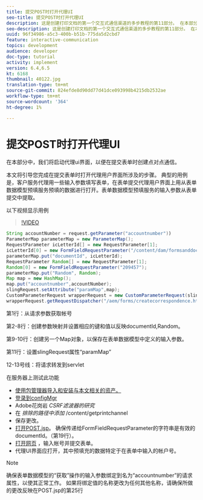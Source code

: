 ```yaml
---
title: 提交POST时打开代理UI
seo-title: 提交POST时打开代理UI
description: 这是创建打印文档的第一个交互式通信渠道的多步教程的第11部分。 在本部分中，我们将启动代理ui界面，以便在提交表单时创建点对点通信。
seo-description: 这是创建打印文档的第一个交互式通信渠道的多步教程的第11部分。 在本部分中，我们将启动代理ui界面，以便在提交表单时创建点对点通信。
uuid: 96f34986-a5c3-400b-b51b-775da5d2cbd7
feature: interactive-communication
topics: development
audience: developer
doc-type: tutorial
activity: implement
version: 6.4,6.5
kt: 6168
thumbnail: 40122.jpg
translation-type: tm+mt
source-git-commit: 824efde8d90dd77d41dce093998b4215db2532ae
workflow-type: tm+mt
source-wordcount: '364'
ht-degree: 1%

---
```



# 提交POST时打开代理UI

在本部分中，我们将启动代理ui界面，以便在提交表单时创建点对点通信。

本文将引导您完成在提交表单时打开代理用户界面所涉及的步骤。 典型的用例是，客户服务代理用一些输入参数填写表单，在表单提交代理用户界面上用从表单数据模型预填服务预填的数据进行打开。表单数据模型预填服务的输入参数从表单提交中提取。

以下视频显示用例

>[!VIDEO](https://video.tv.adobe.com/v/40122/?quality=9&learn=on)

```java
String accountNumber = request.getParameter("accountnumber"))
ParameterMap parameterMap = new ParameterMap();
RequestParameter icLetterId[] = new RequestParameter[1];
icLetterId[0] = new FormFieldRequestParameter("/content/dam/formsanddocuments/retirementstatementprint");
parameterMap.put("documentId", icLetterId);
RequestParameter Random[] = new RequestParameter[1];
Random[0] = new FormFieldRequestParameter("209457");
parameterMap.put("Random", Random);
Map map = new HashMap();
map.put("accountnumber",accountNumber);
slingRequest.setAttribute("paramMap",map);
CustomParameterRequest wrapperRequest = new CustomParameterRequest(slingRequest,parameterMap,"GET");
wrapperRequest.getRequestDispatcher("/aem/forms/createcorrespondence.html").include(wrapperRequest, response);
```

第1行：从请求参数获取帐号

第2-8行：创建参数映射并设置相应的键和值以反映documentId,Random。

第9-10行：创建另一个Map对象，以保存在表单数据模型中定义的输入参数。

第11行：设置slingRequest属性“paramMap”

12-13号线：将请求转发到servlet

在服务器上测试此功能

* [使用包管理器导入和安装与本文相关的资产。](assets/launch-agent-ui.zip)
* [登录到configMgr](http://localhost:4502/system/console/configMgr)
* Adobe花岗岩 _CSRF滤波器的研究_
* 在 _排除的路径中添加_ /content/getprintchannel
* 保存更改。
* [打开POST.jsp](http://localhost:4502/apps/AEMForms/openprintchannel/POST.jsp)。 确保传递给FormFieldRequestParameter的字符串是有效的documentId。（第19行）。
* [打开网页](http://localhost:4502/content/OpenPrintChannel.html) ，输入帐号并提交表单。
* 代理UI界面应打开，其中预填充的数据特定于在表单中输入的帐户号。

>[!NOTE]
>
>确保表单数据模型的“获取”操作的输入参数绑定到名为“accountnumber”的请求属性，以使其正常工作。 如果将绑定值的名称更改为任何其他名称，请确保所做的更改反映在POST.jsp的第25行


